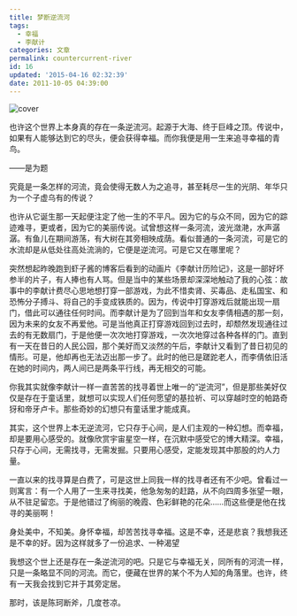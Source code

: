 ```yaml
---
title: 梦断逆流河
tags:
  - 幸福
  - 李献计
categories: 文章
permalink: countercurrent-river
id: 16
updated: '2015-04-16 02:32:39'
date: 2011-10-05 04:39:00
---
```


![cover](https://cat.yufan.me/cats/063813dhX.jpg)

也许这个世界上本身真的存在一条逆流河。起源于大海、终于巨峰之顶。传说中，如果有人能够达到它的尽头，便会获得幸福。而你我便是用一生来追寻幸福的青鸟。

——是为题

究竟是一条怎样的河流，竟会使得无数人为之追寻，甚至耗尽一生的光阴、年华只为一个子虚乌有的传说？

也许从它诞生那一天起便注定了他一生的不平凡。<!--more-->因为它的与众不同，因为它的踪迹难寻，更或者，因为它的美丽传说。试曾想这样一条河流，波光潋滟，水声潺潺。有鱼儿在期间游荡，有大树在其旁相映成荫。看似普通的一条河流，可是它的水流却是从低处往高处流淌的，它便是逆流河。可是它又在哪里呢？

突然想起昨晚跑到虾子酱的博客后看到的动画片《李献计历险记》，这是一部好坏参半的片子，有人捧也有人骂。但是当中的某些场景却深深地触动了我的心弦：故事中的李献计费尽心思地想打穿一部游戏，为此不惜卖肾、买毒品、走私国宝、和恐怖分子搏斗、将自己的手变成铁质的。因为，传说中打穿游戏后就能出现一扇门，借此可以通往任何时间。而李献计是为了回到当年和女友李倩相遇的那一刻，因为未来的女友不再爱他。可是当他真正打穿游戏回到过去时，却颓然发现通往过去的有无数扇门，于是他便一次次地打穿游戏，一次次地穿过各种各样的门。直到有一天在昔日的人民公园，那个美好而又淡然的午后，李献计又看到了昔日初见的情形。可是，他却再也无法迈出那一步了。此时的他已是蹉跎老人，而李倩依旧活在她的时间内，两人间已是两条平行线，再无相交的可能。

你我其实就像李献计一样一直苦苦的找寻着世上唯一的“逆流河”，但是那些美好仅仅是存在于童话里，就想可以实现人们任何愿望的基拉祈、可以穿越时空的帕路奇犽和帝牙卢卡。那些奇妙的幻想只有童话里才能成真。

其实，这个世界上本无逆流河，它只存于心间，是人们主观的一种幻想。而幸福，却是要用心感受的。就像欣赏宇宙星空一样，在沉默中感受它的博大精深。幸福，只存于心间，无需找寻，无需发掘。只要用心感受，定能发现其中那股的灼人力量。

一直以来的找寻算是白费了，可是这世上同我一样的找寻者还有不少吧。曾看过一则寓言：有一个人用了一生来寻找美，他急匆匆的赶路，从不向四周多张望一眼，从不驻足留恋。于是他错过了绚丽的晚霞、色彩鲜艳的花朵……而这些便是他在找寻的美丽啊！

身处美中，不知美。身怀幸福，却苦苦找寻幸福。这是不幸，还是悲哀？我想我还是不幸的好。因为这样就多了一份追求、一种渴望

我想这个世上还是存在一条逆流河的吧。只是它与幸福无关，同所有的河流一样，只是一条略显不同的河流。而它，便藏在世界的某个不为人知的角落里。也许，终有一天我会找到它并于其旁定居。

那时，该是陈珂断斧，几度苍凉。
